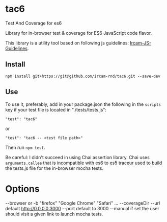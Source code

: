 # tac6

Test And Coverage for es6

Library for in-browser test & coverage for ES6 JavaScript code flavor.

This library is a utility tool based on following js guidelines: [Ircam-JS-Guidelines](https://github.com/Ircam-RnD/ircam-js-guidelines).

## Install


```
npm install git+https://git@github.com/ircam-rnd/tac6.git --save-dev
```

## Use

To use it, preferably, add in your package.json the following in the ```scripts``` key if your test file is located in "./tests/tests.js":

```
"test": "tac6"
```
or

```
"test": "tac6 -- <test file path>"
```

Then run ```npm test```.

Be careful: I didn't succeed in using Chai assertion library. Chai uses ```arguments.callee``` that is incompatible with es6 to es5 traceur used to build the tests.js file for the in-browser mocha tests.

# Options

--browser or -b "firefox" "Google Chrome" "Safari" ...
--coverageDir <path the the coverage directory>
--url default http://0.0.0.0:3000
--port default to 3000
--manual if set the user should visit a given link to launch mocha tests.
